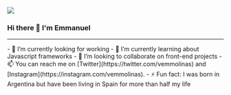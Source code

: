 
<!--
**vemmolinas/vemmolinas** is a ✨ _special_ ✨ repository because its `README.md` (this file) appears on your GitHub profile.
-->
![](https://media-exp1.licdn.com/dms/image/C4D16AQGksvbmjQIuaQ/profile-displaybackgroundimage-shrink_350_1400/0?e=1602720000&v=beta&t=ptNCFdyBj84_guBNkSoRJ1hygY8mmcUCF2yUC4whOgw)
### Hi there 👋 I'm Emmanuel
<hr>
- 🔭 I’m currently looking for working 
- 🌱 I’m currently learning about Javascript frameworks
- 👯 I’m looking to collaborate on front-end projects
- 📫 You can reach me on [Twitter](https://twitter.com/vemmolinas) and [Instagram](https://instagram.com/vemmolinas).
- ⚡ Fun fact: I was born in Argentina but have been living in Spain for more than half my life
<!-- - 🤔 I’m looking for help with ... -->
<!-- - 💬 Ask me about ... -->
<!-- - 😄 Pronouns: ... -->


